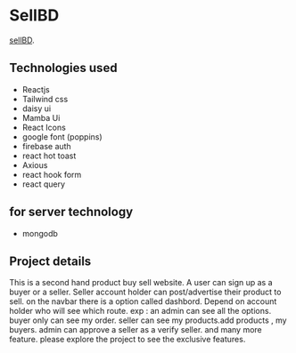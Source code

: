 # SellBD

[sellBD](https://a-12-firebase-auth.web.app/).

## Technologies used

* Reactjs
* Tailwind css
* daisy ui
* Mamba Ui
* React Icons
* google font (poppins)
* firebase auth
* react hot toast
* Axious
* react hook form
* react query
## for server technology
* mongodb

## Project details

This is a second hand product buy sell website. A user can sign up as a buyer or a seller. Seller account holder can post/advertise their product to sell. on the navbar there is a option called dashbord. Depend on account holder who will see which route. exp : an admin can see all the options. buyer only can see my order. seller can see my products.add products , my buyers. admin can approve a seller as a verify seller. and many more feature. please explore the project to see the exclusive features.